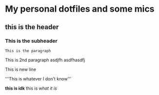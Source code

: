 # My personal dotfiles and some mics
## this is the header
### This is the subheader
    This is the paragraph

This is 2nd paragraph
asdjfh
asdfhasdfj

This is new line

'''This is whatever I don't know'''

**this is idk**
this is _what it is_
